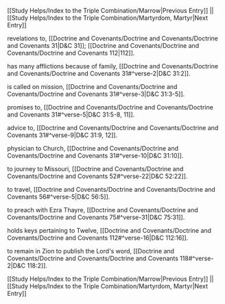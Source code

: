 [[Study Helps/Index to the Triple Combination/Marrow|Previous Entry]]  ||  [[Study Helps/Index to the Triple Combination/Martyrdom, Martyr|Next Entry]]

 revelations to, [[Doctrine and Covenants/Doctrine and Covenants/Doctrine and Covenants 31|D&C 31]]; [[Doctrine and Covenants/Doctrine and Covenants/Doctrine and Covenants 112|112]].

 has many afflictions because of family, [[Doctrine and Covenants/Doctrine and Covenants/Doctrine and Covenants 31#^verse-2|D&C 31:2]].

 is called on mission, [[Doctrine and Covenants/Doctrine and Covenants/Doctrine and Covenants 31#^verse-3|D&C 31:3-5]].

 promises to, [[Doctrine and Covenants/Doctrine and Covenants/Doctrine and Covenants 31#^verse-5|D&C 31:5-8, 11]].

 advice to, [[Doctrine and Covenants/Doctrine and Covenants/Doctrine and Covenants 31#^verse-9|D&C 31:9, 12]].

 physician to Church, [[Doctrine and Covenants/Doctrine and Covenants/Doctrine and Covenants 31#^verse-10|D&C 31:10]].

 to journey to Missouri, [[Doctrine and Covenants/Doctrine and Covenants/Doctrine and Covenants 52#^verse-22|D&C 52:22]].

 to travel, [[Doctrine and Covenants/Doctrine and Covenants/Doctrine and Covenants 56#^verse-5|D&C 56:5]].

 to preach with Ezra Thayre, [[Doctrine and Covenants/Doctrine and Covenants/Doctrine and Covenants 75#^verse-31|D&C 75:31]].

 holds keys pertaining to Twelve, [[Doctrine and Covenants/Doctrine and Covenants/Doctrine and Covenants 112#^verse-16|D&C 112:16]].

 to remain in Zion to publish the Lord's word, [[Doctrine and Covenants/Doctrine and Covenants/Doctrine and Covenants 118#^verse-2|D&C 118:2]].

[[Study Helps/Index to the Triple Combination/Marrow|Previous Entry]]  ||  [[Study Helps/Index to the Triple Combination/Martyrdom, Martyr|Next Entry]]